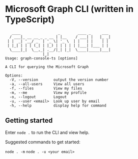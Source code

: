 # Microsoft Graph CLI (written in TypeScript)

```text
   ____                 _        ____ _     ___ 
  / ___|_ __ __ _ _ __ | |__    / ___| |   |_ _|
 | |  _| '__/ _` | '_ \| '_ \  | |   | |    | |
 | |_| | | | (_| | |_) | | | | | |___| |___ | |
  \____|_|  \__,_| .__/|_| |_|  \____|_____|___|
                 |_|
Usage: graph-console-ts [options]

A CLI for querying the Microsoft Graph

Options:
  -V, --version       output the version number
  -a, --all-users     View all users
  -f, --files         View my files
  -m, --me            View my profile
  -o, --logout        Logout
  -u, --user <email>  Look up user by email
  -h, --help          display help for command
```

## Getting started

Enter `node .` to run the CLI and view help.

Suggested commands to get started:

`node . -m`
`node . -u <your email>`
